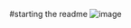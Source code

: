 #starting the readme
![image](https://user-images.githubusercontent.com/93452670/182520408-a06b9b1a-3830-4166-b892-f34869faf403.png)
